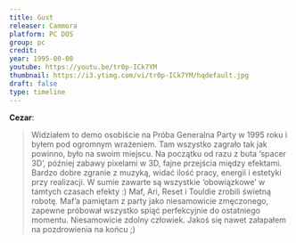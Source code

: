 ```yaml
---
title: Gust
releaser: Cammora
platform: PC DOS
group: pc
credit:
year: 1995-00-00
youtube: https://youtu.be/tr0p-ICk7YM
thumbnail: https://i3.ytimg.com/vi/tr0p-ICk7YM/hqdefault.jpg
draft: false
type: timeline
---
```


**Cezar**:
>Widziałem to demo osobiście na Próba Generalna Party w 1995 roku i byłem pod ogromnym wrażeniem. Tam wszystko zagrało tak jak powinno, było na swoim miejscu. Na początku od razu z buta ‘spacer 3D’, później zabawy pixelami w 3D, fajne przejścia między efektami. Bardzo dobre zgranie z muzyką, widać ilość pracy, energii i estetyki przy realizacji. W sumie zawarte są wszystkie ‘obowiązkowe’ w tamtych czasach efekty :) Maf, Ari, Reset i Touldie zrobili świetną robotę. Maf’a pamiętam z party jako niesamowicie zmęczonego, zapewne próbował wszystko spiąć perfekcyjnie do ostatniego momentu. Niesamowicie zdolny człowiek. Jakoś się nawet załapałem na pozdrowienia na końcu ;)
